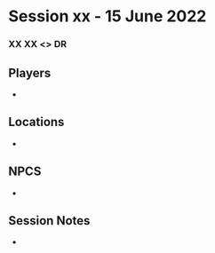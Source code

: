 # Session xx - 15 June 2022
### XX XX <> DR


## Players
- 

## Locations
- 

## NPCS
- 

## Session Notes
- 




